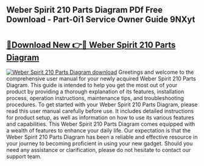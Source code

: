 ## Weber Spirit 210 Parts Diagram PDf Free Download - Part-0i1 Service Owner Guide 9NXyt

# <h2><a href="http://dfj8af0.blite.top/?on=Weber+Spirit+210+Parts+Diagram">🔗Download New 👉🔴 Weber Spirit 210 Parts Diagram</a></h2>

[![Weber Spirit 210 Parts Diagram download](https://i.imgur.com/lujVjoI.png)](http://dfj8af0.blite.top/?on=Weber+Spirit+210+Parts+Diagram)
Greetings and welcome to the comprehensive user manual for your newly acquired Weber Spirit 210 Parts Diagram. This guide is intended to help you get the most out of your product by providing a thorough explanation of its features, installation process, operation instructions, maintenance tips, and troubleshooting procedures. To get started with your Weber Spirit 210 Parts Diagram, please read this user manual carefully before use. It includes detailed instructions for product setup, as well as information on how to use its various features and capabilities. This Weber Spirit 210 Parts Diagram comes equipped with a wealth of features to enhance your daily life. Our expectation is that the Weber Spirit 210 Parts Diagram has been a reliable and effective resource in your journey to becoming proficient in using your new gadget. Should you need any assistance or clarification, please do not hesitate to contact our support team.
